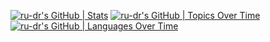 [![ru-dr's GitHub | Stats](https://stats.quine.sh/ru-dr/github?theme=dark)](https://quine.sh?utm_source=widgets&utm_campaign=ru-dr)
[![ru-dr's GitHub | Topics Over Time](https://stats.quine.sh/ru-dr/topics-over-time?theme=dark)](https://quine.sh?utm_source=widgets&utm_campaign=ru-dr)
[![ru-dr's GitHub | Languages Over Time](https://stats.quine.sh/ru-dr/languages-over-time?theme=dark)](https://quine.sh?utm_source=widgets&utm_campaign=ru-dr)
